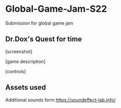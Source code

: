 # Global-Game-Jam-S22
Submission for global game jam

## Dr.Dox's Quest for time
[screenshot]

[game description]

[controls]

## Assets used
Additional sounds form https://soundeffect-lab.info/

